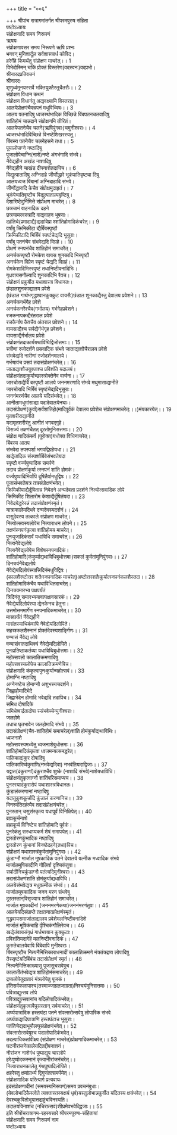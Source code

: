 +++
title = "००६"

+++
श्रीपांच रात्रागमांतर्गत श्रीपरमपुरुष संहिता  
षष्टोऽध्यायः  
संप्रोक्षणादि समय निरूपणं  
ऋषयः  
संप्रोक्षणावसर समय निरूपणे ऋषि प्रश्नः  
भगवन् मुनिशार्दूल सर्वशास्त्रार्ध कोविद।  
हरेर्गेहे किमर्थंतु संप्रोक्षण माचरेत्।। 1  
विभेदोस्मिन् चकिं प्रोक्तं विस्तरेण(वदस्वनः)वदप्रभो।  
श्रीनारदप्रतिवचनं  
श्रीनारदः  
शृणुध्वंमुनयस्सर्वे भक्तियुक्तैस्तुचैतसैः।। 2  
संप्रोक्षण विधान कथनं  
संप्रोक्षण विधानंतु अद्यवक्ष्यामि विस्तरात्।  
आलयेप्रोक्षणंचैवन्नपनं मधुविध्विषः।। 3  
आलय पतनादिषु ध्वजस्थंभादिक विच्छिन्ने बिंबपतनचलवादिषु  
शांतिहोमं चान्नदाने संप्रोक्षणमि तीरितं।  
आलयेपतनेचैव चलने(ऋषिपुंगवाः)चमुनीश्वराः।। 4  
ध्वजस्धंभादिविच्छिन्ने विनष्टेशिखरस्यतु।  
बिंबस्य पतनेचैव चलनेहसने तधा।। 5  
पूयालोपाग्ने नष्टादिषु  
पूजालोपेचाग्नि(नाशे)नष्टे अंगभंगादि संभवे।  
नैवेद्यहीन अखंड नाशादिषु  
नैवेद्यहीने चाखंड दीपनाशेतदापिच।। 6  
विद्युत्पातादिषु अग्निदाहे जीर्णोद्धारे भूकंपातिवृष्ट्या दिषु  
आलयध्वज बिंबानां अग्निदाहादि संभवे।  
जीर्णोद्धारादि केचैव संप्रोक्षमुदाहृतं।। 7  
भूकंपेचातिवृष्टौच विद्युत्पाताल्पवृष्टिषु।  
देशारिष्टेदुर्निमित्ते संप्रोक्षण माचरेत्।। 8  
छत्रचामं वाहनादिक दहने  
छत्रचामरवस्त्रादि वाद्यवाहन भूषणाः।  
दहंतिचे(प्रमादाद्यै)द्यदाविप्रा श्शांतिहोमादिकंचरेत्।। 9  
वर्षांबु क्रिमिकीटा द्यैर्बिंबस्पृष्टौ  
क्रिमिकीटादि भिर्बिंबं स्पष्टंचेद्यदि भूसुराः।  
वर्षांबु पतनंचैव संभवेद्यदि विग्रहे।। 10  
प्रोक्षणं स्नपनंचैव शांतिहोमं समाचरैत्।  
अनर्चकच्पृष्टौ रोमकेश वायस शुनकादि भिस्पृष्टौ  
अनर्चकेन विप्रेण स्पृष्टं चेद्यदि विग्रहं।। 11  
रोमकेशादिभिस्स्पृष्टं तधानिष्टीवनादिभिः।  
गृध्रवायसगौल्यादि शुनकादिभि रैवच।। 12  
संप्रोक्षणं प्रकुर्वीत यधाशास्त्र विधानतः।  
छंडालशुनकाद्यालय प्रवेशे  
(छंडाल गार्थभगृद्धश्वानकुक्कुट वायसैः)छंडाल शुनकाद्यैस्तु देवालय प्रवेशने।। 13  
अनर्चकगर्भगैह प्रवेशे  
अनर्चकनरैश्चैव(गर्भालय) गर्भगेहप्रवेशने।  
रजकनापकद्यैरंतराल प्रवेशे  
रजकैर्नाप कैश्चैव अंतराल प्रवेशने।। 14  
वायसाद्यैश्च सर्पद्यैर्गर्भगृह प्रवेशने।  
वायसाद्यैर्गर्भालय प्रवेशे  
संप्रोक्षणंतदाकार्यंयथाविथिद्विजोत्तमाः।। 15  
स्त्रीणां रजोदर्शने प्रसवादिक संभवे जाताद्याशौचैरालय प्रवेशे  
संभवेद्यदि नारीणां रजोदर्शनमालये।  
गर्भश्रावंच प्रसवं तदासंप्रोक्षणंचरेत्।। 16  
जाताद्याशौचयुक्ताश्च प्रविशंति यदालयं।  
संप्रोक्षणंतदाकुर्याच्छास्त्रोक्तेनैव वर्त्मना।। 17  
जारचोराद्यैर्बिं बस्पृष्टौ आलये जननमरणादि संभवे मथुमासाद्यानीते  
जारचोरादि भिर्बिंबं स्पृष्टंचेद्यदिभूसुराः।  
जननंमरणंचैव आलये यदिसंभवेत्।। 18  
आनीतामधुमांसाद्या यदादेवालयेनघाः।  
तदासंप्रोक्षणं(कुर्वा)सर्वंशांतिहो(मादिपूर्वकं देवालय प्रवेशेच संप्रोक्षणमाचरेत्ः।।)मंयकारयेत्।। 19  
मृतशरीराद्यानीते  
यदामृतशरीरंतु आनीतं भगवद्गृहे।  
विसर्ज्य तक्षणंचैतत् दूरतोमुनिसत्तमाः।। 20  
संप्रोक्ष णादिकंसर्वं (पूरोक्त)यधोक्त विधिनाचरेत्।  
बिंबस्य आतप  
संभवेदा तपस्पर्शा भगवद्विग्रहेयधा।। 21  
खद्येतादिक संस्पर्शाबिंबेसंभवतेयदा  
स्पृष्टौ वर्ज्यपुष्पादिक समर्पणे  
तदाच प्रोक्षणंकुर्या त्स्नपनं शांति होमकं।  
वर्ज्यपुष्पादिभिर्वापि दूषितैर्वामधुद्विषः।। 22  
पूजासंभवतेयत्र तत्रसंप्रोक्षणंभवेत्।  
क्रिमिकीयाद्यैर्दूषितान्न निवेदने अन्यदेवता प्रदर्शने नित्योत्सवादिक लोपे  
क्रिमिकीट शिलारोम केशाद्यैर्दूषितंयदा।। 23  
निवेदयेद्धरेरन्नं तदासंप्रोक्षणंस्मृतं।  
यात्राकालेयदिभवे दन्यदेवस्यदर्शनं।। 24  
वासुदेवस्य तत्काले संप्रोक्षण माचरेत्।  
नित्योत्सवस्यलोपेच नित्याराधन लोपने।। 25  
तक्षणंस्नपनंकृत्वा शांतिहोमय माचरेत्।  
पुनःपूजादिकंसर्वं यधाविधि समाचरेत्।। 26  
नित्यनैवेद्यलोपे  
नित्यनैवेद्यलोपेच विशेषस्नपनादिकं।  
शांतिहोमादि(कंकुर्याद्यथाविधिबुथोत्तमाः)सकलं कुर्वतांमुनिपुंगवाः।। 27  
दिनत्रयंनैवेद्यलोपे  
नैवेद्येयदिलोपंस्यात्त्रिदिनंमधुविद्विषः।  
(कालशैरष्टोत्तर शतैःस्नपनादिक माचरेत्)अष्टोत्तरशतैःकुर्यात्स्नपनंकलशैस्तदा।। 28  
शांतिहोमादिकंचैव यथाविधितदाचरेत्।  
दिनत्रयमारभ्य पक्षपर्यंतं  
त्रिदिनंतु समारभ्ययावत्पक्षावसारकं।। 29  
नैवेद्येयदिलोपंस्या द्येनकेनच हेतुना।  
उत्तमोत्तममार्गेण स्नपनादिकमाचरेत्।। 30  
मासपर्यंतं नैवेद्यहीने  
मासंतस्याधिकंवापि नैवेद्येयदिलोपिते।  
सहस्रकलशैस्नानं प्रोक्तंदेवस्यशार्ङ्गिणः।। 31  
षण्मासं नैवेद्य लोपे  
षण्मासंवातदाथिक्यं नैवेद्येयदिलोपिते।  
पुनःप्रतिष्ठाकर्तव्या यधाविथिबुधोत्तमाः।। 32  
महोत्सवलो कालातिक्रमणादिषु  
महोत्सवस्यलोपेच कालातिक्रमणेपिच।  
संप्रोक्षणादि कंकृत्वापुनःकुर्यान्महोत्सवं।। 33  
होमाग्नि नष्टादिषु  
अग्नेनष्टेच होमाग्नौ अशुभस्यचदर्शने।  
जिह्वाहोमादिभेदे  
जिह्वाभेदेन होमादि भवेद्यदि तदापिच।। 34  
समिध दोषादिके  
समिधेष्वार्द्रतादोषा स्संभवेच्चेन्मुनीश्वराः।  
जलहोमे  
तधाच घृतभावेन जलहोमादि संभवे।। 35  
तदासंप्रोक्षणं(चैव-शांतिहोमं समाचरेल्)शांति होमंकुर्याद्यथाविथिः।  
ध्वजनाशे  
महोत्सवस्यमध्येतु ध्वजनाशेबुधोत्तमाः।। 36  
शांतिहोमादिकंकृत्वा ध्वजमन्यत्समद्धरेत्।  
पालिकाद्यंकुर दोषादिषु  
पालिकादिष्वंकुराणि(नभवेद्यदिवा) नभवंतियदाद्विजाः।। 37  
यद्वात(दंकुराणां)दंकुराश्चैव शुष्के (नाशादि संभवे)नाशेयधाविधि।  
संप्रोक्षणंतुकृत्वाग्नौ शांतिंपरिसमाप्यच।। 38  
पुनस्स्यादंकुरारोपं यथाशास्त्रविधानतः।  
कुंडालंकरणानां नष्टादिषु  
यदातुकुशकूर्चादि कुंडालं करणानिच।। 39  
विनश्यंतिदहंत्यैव तदासंप्रोक्षणंचरेत्।  
पुनस्तान् चसुसंस्कृत्य यधापूर्वं विनिक्षिपेत्।। 40  
ब्रह्मकूर्चनाशे  
ब्रह्मकूर्च विनिष्टेच शांतिहोमादि पूर्वकं।  
पुनरेकंतु सस्धाप्यकर्म शेषं समापयेत्।। 41  
द्वारतोरणकुंभादिक नष्टादिषु  
द्वारतोरण कुंभानां विनष्ठेदहने(तधा)पिच।  
संप्रोक्षणं यथाशास्त्रंकुर्वतांमुनिपुंगवाः।। 42  
कुंडाग्नौ मार्जाल मूषकादिक पतने देवालये वल्मीक मध्वादिक संभवे  
मार्जालमूषिकादीनि गौलिर्वा दृश्चिकंतुवा।  
सर्पादीनिचकुंडाग्नौ पतंत्यदिमुनीश्वराः।। 43  
तदासंप्रोक्षणंशांति होमंकुर्याद्यधाविधि।  
अलयेसंभवेद्यत्र मधुवल्मीक संभवं।। 44  
मार्जालमूषकादिक जनन मरण संभवेषु  
दूरतस्तान्‌विसृज्यात्र शांतिहोमं समाचरेत्।  
मार्जाल मूषकादीनां (जननमरणेकथा)जननंमरणंतुवा।। 45  
आलयेयदिसंप्राप्ते तक्षतणात्फ्रोक्षणंस्मृतं।  
गृद्धवायसमार्जालाद्यालय प्रवेशेमलनिष्टीवनादिशे  
मार्जालं मूषिकंचाहि र्वृश्चिकंगौलिरेवच।। 46  
खद्येतंवायसंगृध्रं गार्धभश्वान कुक्कुटाः।  
प्रविशंतियदागेहॆ मलनिष्टीवनादिकं।। 47  
कुरुतेचालयेवापि बिंबेवापि मुनीश्वराः।  
बिंबस्पृष्टौच नित्यनैमित्तिकाराधनादीं कालातिक्रमणे मंत्रतंत्रद्रव्य लोपादिषु  
तैस्सृष्टंयदिबिंबंच तदासंप्रोक्षणं स्मृतं।। 48  
नित्यनैमित्तिकाख्यासु पूजासुचसवेषुच।  
कालातीतंभवेद्यत्र शांतिहोमंसमाचरेत्।। 49  
द्रव्यलोपेतुदातारं मंत्रलोपेतु पूजकं।  
हंतिसर्वकलापाश्च(तस्माज्जाग्रतजाग्रता)निश्चयंमुनिसत्तमाः।। 50  
पवित्राद्युत्सव लोपे  
पवित्राद्युत्सवानांच यदिलोपादिकंभवेत्।  
संप्रोक्षणंतुकृत्वावैपुसस्तान् सर्वमाचरेत्।। 51  
अर्घ्यपात्रादिक हस्तघंटा पतने संवत्सरोत्सवेषु लोपारिक संभवे  
अर्घ्यपाद्यादिपात्राणि हस्तघंटाच भूसुराः।  
पतंतिचेद्यदाभूमौलघुसंप्रोक्षणंभवेत्।। 52  
संवत्सरोत्सवेषुश्च यदालोपादिकंभवेत्।  
तदल्पाधिकतांवीक्ष्य (संप्रोक्षण माचरेत्)प्रोक्षणादिकमाचरेत्।। 53  
घटनीरांजनेकालेयदितद्दीपनाशनं।  
नीरांजन नाशेगंध पुष्पाद्युप चारलोपे  
हरेःपुष्पोदकस्नानं कृत्वानीरांजनंचरेत्।।  
नित्याराधनकालेतु गंथपुष्पादिलोपिते।  
क्षहरेस्तु क्षमांप्रार्ध्य द्विगुणंतत्समर्पयेत्।।  
संप्रोक्षणादिक परित्यागे प्रत्यवायः  
इदंसंप्रोक्षणादीनां (समयस्यनिरूपणं)समय प्रवचनंबुधाः।  
(येवलोभादिकैस्त्वेते त्यक्तास्तस्यक्षयं धृवं)यस्तुलोभान्नकुर्वीत यदितस्य क्षयंभवेत्।। 54  
देवश्चकुवितोभूयात्तद्राष्ट्रंचविनस्यति।  
तदालयविनाशंच (नचिरात्सवं)शीघ्रमेवभवेद्द्विजाः।। 55  
इति श्रीपोंचरात्रागम-रहस्यसारे श्रीपरमपुरुष-संहितायां  
संप्रोक्षणादि समय निरूपणं नाम  
षष्टोऽध्यायः